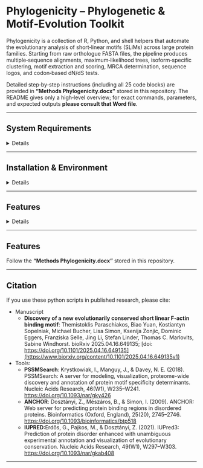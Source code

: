 # Phylogenicity – Phylogenetic & Motif‑Evolution Toolkit

Phylogenicity is a collection of R, Python, and shell helpers that automate the
evolutionary analysis of short‑linear motifs (SLiMs) across large protein
families.  Starting from raw orthologue FASTA files, the pipeline produces
multiple‑sequence alignments, maximum‑likelihood trees, isoform‑specific
clustering, motif extraction and scoring, MRCA determination, sequence logos,
and codon‑based dN/dS tests.

Detailed step‑by‑step instructions (including all 25 code blocks) are provided
in **“Methods Phylogenicity.docx”** stored in this repository.  The README gives
only a high‑level overview; for exact commands, parameters, and expected
outputs **please consult that Word file**.


---

## System Requirements

<details>

---

### Software

#### **OS Requirements**
This package is supported for Linux. The package has been tested on the following systems:

  - Linux: Ubuntu 20.04

#### **Dependencies**
The following packages/programs should be installed. The typical installation time should take some minutes. 


**Programs**:

| Program | Tested version | Download / Release page |
|---------|---------------|-------------------------|
| Python | **3.11.5** | https://www.python.org/downloads/release/python-3115/ |
| R | **4.5.0** | https://cran.r-project.org/bin/ |
| IQ‑TREE 2 | **2.4.0** | https://iqtree.github.io/ |
| PRANK | **v.170427** | https://github.com/ariloytynoja/prank-msa |
| HyPhy | **2.5.71** | https://github.com/veg/hyphy |
| WebLogo 3 | **3.9.0** | https://github.com/gecrooks/weblogo |
| IUPred3 | **Web server 3** | https://iupred3.elte.hu/ |
| Jalview | **2.11.4.1** | https://www.jalview.org/download/ |

**Python packages**:
```
numpy v.1.26.2
pandas v.2.2.2
biopython v.1.83
seaborn v.0.13.1
matplotlib v.3.9.2
ete3 v.3.1.2
```

**R packages** (install from CRAN/Bioconductor):
```
DECIPHER (v.2.28)
```
---

### Hardware Requirements

#### **Recommended System**

| Component | Specification | Notes |
|-----------|---------------|-------|
| **CPU** | ≥ 6 cores / 12 threads | Needed for Sequence Alignment. |
| **RAM** | ≥ 32 GB (128 GB preferred) | Needed for Sequence Alignment. |
| **GPU** | None | No GPU needed here. |
| **Storage** | ≥ 1 TB SSD (NVMe recommended) | Databases and intermediates benefit from fast I/O. |


#### **Database Storage Requirements**

| Database                       | Approximate Size |
|--------------------------------|------------------|
| Files (MSA, logs, Analysis)    | Variable (~1 GB per protein) |


</details>

---
## Installation & Environment

<details>

1. Clone the repository:

   ```bash
   git clone https://github.com/thp42/Phylogenicity.git
   cd Phylogenicity
   ```

2. Install all dependencies, libraries and packages

3. Confirm that external binaries such as ```iqtree2```, ```prank```, and ```hyphy``` execute from the command line.

</details>


---

## Features 

<details>

   - **Orthologue retrieval** – fetch your protein family from OrthoDB.
   - **High‑quality MSA** – automated alignment with DECIPHER::AlignSeqs.
   - **Maximum‑likelihood trees** – builds robust WAG/GTR trees in IQ‑TREE 2 with 1000 bootstraps.
   - **Isoform recognition** – filters, renames, and colour‑codes isoforms for downstream plotting.
   - **Tree statistics & pruning** – suggests branch‑length cut‑offs, cleans noisy tips, and recalculates support.
   - **Motif discovery** – RegEx + IUPRED/ANCHOR/PSIPRED filters, followed by iterative PSSM scoring (PAM30 / BLOSUM62).
   - **Taxonomic annotation** – determines MRCA of motif‑bearing sequences and visualises gains/losses on a taxon‑based tree.
   - **Sequence logos** – generates WebLogo PNGs for each motif class.
   - **Codon‑level analysis** – codon alignment with Prank, dN/dS with HyPhy FEL, and ancestral sequence reconstruction.

</details>

---

## Features 
Follow the **“Methods Phylogenicity.docx”** stored in this repository. 

---





## Citation 

If you use these python scripts in published research, please cite:
- Manuscript
  - **Discovery of a new evolutionarily conserved short linear F-actin binding motif**: Themistoklis Paraschiakos, Biao Yuan, Kostiantyn Sopelniak, Michael Bucher, Lisa Simon, Ksenija Zonjic, Dominic Eggers, Franziska Selle, Jing Li, Stefan Linder, Thomas C. Marlovits, Sabine Windhorst. bioRxiv 2025.04.16.649135; [doi: https://doi.org/10.1101/2025.04.16.649135](https://www.biorxiv.org/content/10.1101/2025.04.16.649135v1)
- Tools:
  -   **PSSMSearch**: Krystkowiak, I., Manguy, J., & Davey, N. E. (2018). PSSMSearch: A server for modeling, visualization, proteome-wide discovery and annotation of protein motif specificity determinants. Nucleic Acids Research, 46(W1), W235–W241. https://doi.org/10.1093/nar/gky426
  -   **ANCHOR**: Dosztányi, Z., Mészáros, B., & Simon, I. (2009). ANCHOR: Web server for predicting protein binding regions in disordered proteins. Bioinformatics (Oxford, England), 25(20), 2745–2746. https://doi.org/10.1093/bioinformatics/btp518
  -   **IUPRED**:Erdős, G., Pajkos, M., & Dosztányi, Z. (2021). IUPred3: Prediction of protein disorder enhanced with unambiguous experimental annotation and visualization of evolutionary conservation. Nucleic Acids Research, 49(W1), W297–W303. https://doi.org/10.1093/nar/gkab408

---
